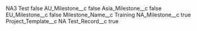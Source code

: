 <?xml version="1.0" encoding="UTF-8"?>
<CustomMetadata xmlns="http://soap.sforce.com/2006/04/metadata" xmlns:xsi="http://www.w3.org/2001/XMLSchema-instance" xmlns:xsd="http://www.w3.org/2001/XMLSchema">
    <label>NA3 Test</label>
    <protected>false</protected>
    <values>
        <field>AU_Milestone__c</field>
        <value xsi:type="xsd:boolean">false</value>
    </values>
    <values>
        <field>Asia_Milestone__c</field>
        <value xsi:type="xsd:boolean">false</value>
    </values>
    <values>
        <field>EU_Milestone__c</field>
        <value xsi:type="xsd:boolean">false</value>
    </values>
    <values>
        <field>Milestone_Name__c</field>
        <value xsi:type="xsd:string">Training</value>
    </values>
    <values>
        <field>NA_Milestone__c</field>
        <value xsi:type="xsd:boolean">true</value>
    </values>
    <values>
        <field>Project_Template__c</field>
        <value xsi:type="xsd:string">NA</value>
    </values>
    <values>
        <field>Test_Record__c</field>
        <value xsi:type="xsd:boolean">true</value>
    </values>
</CustomMetadata>
